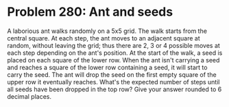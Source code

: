 # Problem 280: Ant and seeds
A laborious ant walks randomly on a 5x5 grid. The walk starts from the
central square. At each step, the ant moves to an adjacent square at
random, without leaving the grid; thus there are 2, 3 or 4 possible
moves at each step depending on the ant's position. At the start of the
walk, a seed is placed on each square of the lower row. When the ant
isn't carrying a seed and reaches a square of the lower row containing a
seed, it will start to carry the seed. The ant will drop the seed on the
first empty square of the upper row it eventually reaches. What's the
expected number of steps until all seeds have been dropped in the top
row? Give your answer rounded to 6 decimal places.
